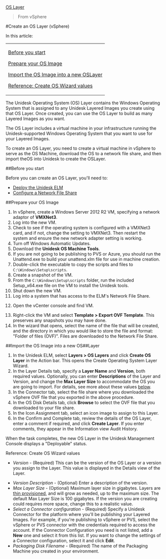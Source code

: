 [OS Layer](layer_os_co4)
 > From vSphere
#Create an OS Layer (vSphere)
In this article:
<table>            <col></col>            <tbody>                <tr>                    <td>                        <p><a href="#Before"> Before you start</a>                        </p>                        <p><a href="#Create"> Prepare your OS Image</a>                        </p>                        <p><a href="#Import"> Import the OS Image into a new OSLayer</a>                        </p>                        <p><a href="#Reference"> Reference: Create OS Wizard values</a>                        </p>                    </td>                </tr>            </tbody>        </table>
The Unidesk Operating System (OS) Layer contains the Windows Operating System that is assigned to any Unidesk Layered Images you create using that OS Layer. Once created, you can use the OS Layer to build as many Layered Images as you want.
The OS Layer includes a virtual machine in your infrastructure running the Unidesk-supported Windows Operating System that you want to use for your Layered Images.
To create an OS Layer, you need to create a virtual machine in vSphere to serve as the OS Machine, download the OS to a network file share, and then import theOS into Unidesk to create the OSLayer.
##Before you start<a name="Before"></a>
Before you can create an OS Layer, you'll need to:
<ul>            <li><a href="get_started_deploy_unidesk_elm_vs4.htm">Deploy the Unidesk ELM</a>            </li>            <li><a href="get_started_setup_fileshare_co4.htm">Configure a Network File Share</a>            </li>        </ul>
##Prepare your OS Image<a name="Create"></a>
<ol>            <li>In vSphere, create a Windows Server 2012 R2 VM, specifying a network adaptor of <b>VMXNet3</b>.</li>            <li>Log into the new VM.</li>            <li>Check to see if the operating system is configured with a VMXNet3 card, and if not, change the setting to VMXNet3. Then restart the system and ensure the new network adapter setting is working.</li>            <li>Turn off Windows Automatic Updates.</li>            <li>Download the <b>Unidesk OS Machine Tools</b>. </li>            <li>If you are not going to be publishing to PVS or Azure, you should run the Unattend.exe to build your unattend.xlm file for use in machine creation.</li>            <li>Double-click the executable to copy the scripts and files to <code>C:\Windows\Setup\scripts</code>.</li>            <li>Create a snapshot of the VM.</li>            <li>From the <code>C:\Windows\Setup\scripts</code> folder, run the included Setup_x64.exe file on the VM to install the Unidesk tools.</li>            <li>Shut down the new VM. </li>            <li>Log into a system that has access to the ELM's Network File Share.</li>            <li>                <p>Open the vCenter console and find VM.</p>            </li>            <li>Right-click the VM and select <b>Template > Export OVF Template</b>. This preserves any snapshots you may have done.</li>            <li>In the wizard that opens, select the name of the file that will be created, and the directory in which you would like to store the file and format: "Folder of files (OVF)". Files are downloaded to the Network File Share.</li>        </ol>
##Import the OS Image into a new OS<a name="Import"></a>##Layer<a name="Import"></a>
<ol>            <li>In the Unidesk ELM, select <b>Layers > OS Layers</b> and click <b>Create OS Layer</b> in the Action bar. This opens the Create Operating System Layer Wizard.</li>            <li>In the Layer Details tab, specify a <b>Layer Name</b> and <b>Version</b>, both required values. Optionally, you can enter <b>Descriptions</b> of the Layer and Version, and change the <b>Max Layer Size</b> to accommodate the OS you are going to import. For details, see more about these values <a href="#Referenc">below</a>.</li>            <li>In the Connector tab, select the file share where you downloaded the vSphere OVF file that you exported in the above procedure.</li>            <li>In the OS Disk Details tab, click <b>Browse</b> to select the  OVF file that you downloaded to your file share.</li>            <li>In the Icon Assignment tab, select an icon image to assign to this Layer.</li>            <li>In the Confirm and Complete tab, review the details of the OS Layer, enter a comment if required, and click <b>Create Layer</b>. If you enter comments, they appear in the Information view Audit History.</li>        </ol>
When the task completes, the new OS Layer in the Unidesk Management Console displays a "Deployable" status.
Reference: Create OS Wizard values<a name="Reference"></a>
<ul>            <li>                <p><i>Version</i> - (Required) This can be the version of the OS Layer or a version you assign to the Layer. This value is displayed in the Details view of the Layer.</p>            </li>            <li><i>Version Description</i> - (Optional) Enter a description of the version.</li>            <li><i>Max Layer Size</i> - (Optional) Maximum layer size in gigabytes. Layers are <a href="http://msdn.microsoft.com/en-us/library/windows/hardware/dn265487(v=vs.85).aspx">thin provisioned</a>, and will grow as needed, up to the maximum size. The default Max Layer Size is 100 gigabytes. If the version you are creating could requires more space, change this to a realistic value.</li>            <li><i>Select a Connector configuration</i> - (Required) Specify a Unidesk Connector for the platform where you'll be publishing your Layered Images. For example, if you're publishing to vSphere or PVS, select the vSphere or PVS connector with the credentials required to access the account. If the Connector Configuration you need is not listed, add a <b>New</b> one and select it from this list. If you want to change the settings of a Connector configuration, select it and click <b>Edit</b>.</li>            <li><i>Packaging Disk Filename</i> - (Required) The name of the Packaging Machine you created in your environment.</li>        </ul>
